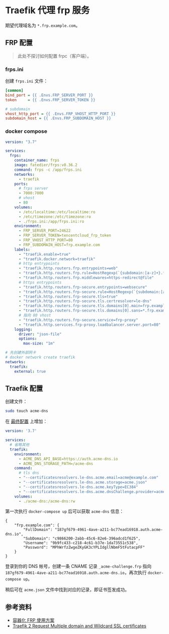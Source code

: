 # Traefik 代理 frp 服务

期望代理域名为 `*.frp.example.com`。

## FRP 配置

> 此处不探讨如何配置 frpc（客户端）。

### frps.ini

创建 `frps.ini` 文件：

```ini
[common]
bind_port = {{ .Envs.FRP_SERVER_PORT }}
token     = {{ .Envs.FRP_SERVER_TOKEN }}

# subdomain
vhost_http_port = {{ .Envs.FRP_VHOST_HTTP_PORT }}
subdomain_host = {{ .Envs.FRP_SUBDOMAIN_HOST }}
```

### docker compose

```yml
version: "3.7"

services:
  frps:
    container_name: frps
    image: fatedier/frps:v0.36.2
    command: frps -c /app/frps.ini
    networks:
      - traefik
    ports:
      # frps server
      - 7000:7000
      # vhost
      - 80
    volumes:
      - /etc/localtime:/etc/localtime:ro
      - /etc/timezone:/etc/timezone:ro
      - ./frps.ini:/app/frps.ini:ro
    environment:
      - FRP_SERVER_PORT=24622
      - FRP_SERVER_TOKEN=tencentcloud_frp_token
      - FRP_VHOST_HTTP_PORT=80
      - FRP_SUBDOMAIN_HOST=frp.example.com
    labels:
      - "traefik.enable=true"
      - "traefik.docker.network=traefik"
      # http entrypoints
      - "traefik.http.routers.frp.entrypoints=web"
      - "traefik.http.routers.frp.rule=HostRegexp(`{subdomain:[a-z]+}.frp.example.com`)"
      - "traefik.http.routers.frp.middlewares=https-redirect@file"
      # https entrypoints
      - "traefik.http.routers.frp-secure.entrypoints=websecure"
      - "traefik.http.routers.frp-secure.rule=HostRegexp(`{subdomain:[a-z]+}.frp.example.com`)"
      - "traefik.http.routers.frp-secure.tls=true"
      - "traefik.http.routers.frp-secure.tls.certresolver=le-dns"
      - "traefik.http.routers.frp-secure.tls.domains[0].main=frp.example.com"
      - "traefik.http.routers.frp-secure.tls.domains[0].sans=*.frp.example.com"
      # 指向 80 vhost
      - "traefik.http.routers.frp-secure.service=frp-proxy"
      - "traefik.http.services.frp-proxy.loadbalancer.server.port=80"
    logging:
      driver: "json-file"
      options:
        max-size: "1m"

# 先创建外部网卡
# docker network create traefik
networks:
  traefik:
    external: true
```

## Traefik 配置

创建文件：

```bash
sudo touch acme-dns
```

在 [最终配置](https://docs.shanyuhai.top/backend/traefik/quick-start.html#%E6%9C%80%E7%BB%88%E9%85%8D%E7%BD%AE) 上增加：

```yml
version: '3.7'

services:
  # 省略其他
  traefik:
    environment:
      - ACME_DNS_API_BASE=https://auth.acme-dns.io
      - ACME_DNS_STORAGE_PATH=/acme-dns
    command:
      # tls dns
      - "--certificatesresolvers.le-dns.acme.email=acme@example.com"
      - "--certificatesresolvers.le-dns.acme.storage=acme.json"
      - "--certificatesresolvers.le-dns.acme.keyType=EC384"
      - "--certificatesresolvers.le-dns.acme.dnsChallenge.provider=acme-dns"
    volumes:
      - ./acme-dns:/acme-dns:rw
```

第一次执行 `docker-compose up` 后可以获取 `acme-dns` 信息：

```text
{
    "frp.example.com": {
        "FullDomain": "187gf679-4961-4ave-a211-bc77ead16918.auth.acme-dns.io",
        "SubDomain": "c9866200-2abb-45c6-82e6-396adcd1f625",
        "Username": "9b9fc433-c218-4c61-b37e-1da73551c538",
        "Password": "MPhWrfzZwgeZKyGK3cYPLIdgllNbmF5tFutacpFF"
    }
}
```

登录到你的 DNS 帐号，创建一条 CNAME 记录 `_acme-challenge.frp` 指向 `187gf679-4961-4ave-a211-bc77ead16918.auth.acme-dns.io`，再次执行 `docker-compose up`。

稍后可在 `acme.json` 文件中找到对应的记录，即证书签发成功。

## 参考资料

+ [容器化 FRP 使用方案](https://soulteary.com/2020/10/04/frp-in-docker.html)
+ [Traefik 2 Request Multiple domain and Wildcard SSL certificates](https://hexo.aufomm.com/2020/04/06/Traefik-2-Request-Multiple-domain-and-Wildcard-SSL-certificates/)
